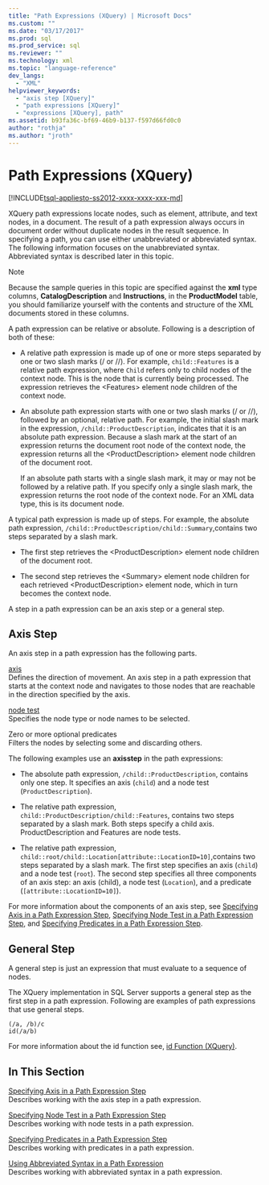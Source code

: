```yaml
---
title: "Path Expressions (XQuery) | Microsoft Docs"
ms.custom: ""
ms.date: "03/17/2017"
ms.prod: sql
ms.prod_service: sql
ms.reviewer: ""
ms.technology: xml
ms.topic: "language-reference"
dev_langs: 
  - "XML"
helpviewer_keywords: 
  - "axis step [XQuery]"
  - "path expressions [XQuery]"
  - "expressions [XQuery], path"
ms.assetid: b93fa36c-bf69-46b9-b137-f597d66fd0c0
author: "rothja"
ms.author: "jroth"
---
```

# Path Expressions (XQuery)
[!INCLUDE[tsql-appliesto-ss2012-xxxx-xxxx-xxx-md](../includes/tsql-appliesto-ss2012-xxxx-xxxx-xxx-md.md)]

  XQuery path expressions locate nodes, such as element, attribute, and text nodes, in a document. The result of a path expression always occurs in document order without duplicate nodes in the result sequence. In specifying a path, you can use either unabbreviated or abbreviated syntax. The following information focuses on the unabbreviated syntax. Abbreviated syntax is described later in this topic.  
  
> [!NOTE]  
>  Because the sample queries in this topic are specified against the **xml** type columns, **CatalogDescription** and **Instructions**, in the **ProductModel** table, you should familiarize yourself with the contents and structure of the XML documents stored in these columns.  
  
 A path expression can be relative or absolute. Following is a description of both of these:  
  
-   A relative path expression is made up of one or more steps separated by one or two slash marks (/ or //). For example, `child::Features` is a relative path expression, where `Child` refers only to child nodes of the context node. This is the node that is currently being processed. The expression retrieves the \<Features> element node children of the context node.  
  
-   An absolute path expression starts with one or two slash marks (/ or //), followed by an optional, relative path. For example, the initial slash mark in the expression, `/child::ProductDescription`, indicates that it is an absolute path expression. Because a slash mark at the start of an expression returns the document root node of the context node, the expression returns all the \<ProductDescription> element node children of the document root.  
  
     If an absolute path starts with a single slash mark, it may or may not be followed by a relative path. If you specify only a single slash mark, the expression returns the root node of the context node. For an XML data type, this is its document node.  
  
 A typical path expression is made up of steps. For example, the absolute path expression, `/child::ProductDescription/child::Summary`,contains two steps separated by a slash mark.  
  
-   The first step retrieves the \<ProductDescription> element node children of the document root.  
  
-   The second step retrieves the \<Summary> element node children for each retrieved \<ProductDescription> element node, which in turn becomes the context node.  
  
 A step in a path expression can be an axis step or a general step.  
  
## Axis Step  
 An axis step in a path expression has the following parts.  
  
 [axis](../xquery/path-expressions-specifying-axis.md)  
 Defines the direction of movement. An axis step in a path expression that starts at the context node and navigates to those nodes that are reachable in the direction specified by the axis.  
  
 [node test](../xquery/path-expressions-specifying-node-test.md)  
 Specifies the node type or node names to be selected.  
  
 Zero or more optional predicates  
 Filters the nodes  by selecting some and discarding others.  
  
 The following examples use an **axisstep** in the path expressions:  
  
-   The absolute path expression, `/child::ProductDescription`, contains only one step. It specifies an axis (`child`) and a node test (`ProductDescription`).  
  
-   The relative path expression, `child::ProductDescription/child::Features`, contains two steps separated by a slash mark. Both steps specify a child axis. ProductDescription and Features are node tests.  
  
-   The relative path expression, `child::root/child::Location[attribute::LocationID=10]`,contains two steps separated by a slash mark. The first step specifies an axis (`child`) and a node test (`root`). The second step specifies all three components of an axis step: an axis (child), a node test (`Location`), and a predicate (`[attribute::LocationID=10]`).  
  
 For more information about the components of an axis step, see [Specifying Axis in a Path Expression Step](../xquery/path-expressions-specifying-axis.md), [Specifying Node Test in a Path Expression Step](../xquery/path-expressions-specifying-node-test.md), and [Specifying Predicates in a Path Expression Step](../xquery/path-expressions-specifying-predicates.md).  
  
## General Step  
 A general step is just an expression that must evaluate to a sequence of nodes.  
  
 The XQuery implementation in SQL Server supports a general step as the first step in a path expression. Following are examples of path expressions that use general steps.  
  
```  
(/a, /b)/c  
id(/a/b)  
```  
  
 For more information about the id function see, [id Function &#40;XQuery&#41;](../xquery/functions-on-sequences-id.md).  
  
## In This Section  
 [Specifying Axis in a Path Expression Step](../xquery/path-expressions-specifying-axis.md)  
 Describes working with the axis step in a path expression.  
  
 [Specifying Node Test in a Path Expression Step](../xquery/path-expressions-specifying-node-test.md)  
 Describes working with node tests in a path expression.  
  
 [Specifying Predicates in a Path Expression Step](../xquery/path-expressions-specifying-predicates.md)  
 Describes working with predicates in a path expression.  
  
 [Using Abbreviated Syntax in a Path Expression](../xquery/path-expressions-using-abbreviated-syntax.md)  
 Describes working with abbreviated syntax in a path expression.  
  
  
